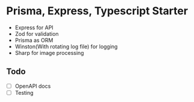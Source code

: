 # Prisma, Express, Typescript Starter

- Express for API
- Zod for validation
- Prisma as ORM
- Winston(With rotating log file) for logging
- Sharp for image processing

## Todo

- [ ] OpenAPI docs
- [ ] Testing
